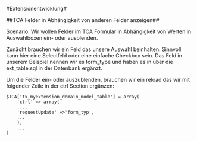#Extensionentwicklung#

##TCA Felder in Abhängigkeit von anderen Felder anzeigen##

Scenario: Wir wollen Felder im TCA Formular in Abhängigkeit von Werten in Auswahlboxen ein- oder ausblenden.

Zunächt brauchen wir ein Feld das unsere Auswahl beinhalten. Sinnvoll kann hier eine Selectfeld oder eine einfache Checkbox sein. Das Feld in unserem Beispiel nennen wir es form_type und haben es in über die ext_table.sql in der Datenbank ergänzt.

Um die Felder ein- oder auszublenden, brauchen wir ein reload das wir mit folgender Zeile in der ctrl Section ergänzen:

````
$TCA['tx_myextension_domain_model_table'] = array(
    'ctrl' => array(
    ....
    'requestUpdate' =>'form_typ',
    ...
    ),
    ...
)
````   
  
